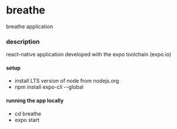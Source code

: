 # breathe
breathe application

### description
react-native application developed with the expo toolchain (expo.io)

#### setup
- install LTS version of node from nodejs.org
- npm install expo-cli --global

#### running the app locally
- cd breathe
- expo start
